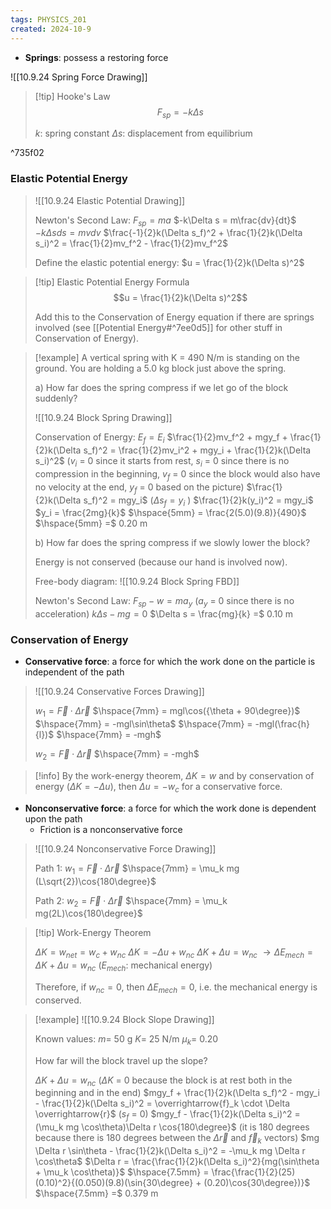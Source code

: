 ```yaml
---
tags: PHYSICS_201
created: 2024-10-9
---
```


- **Springs**:  possess a restoring force

![[10.9.24 Spring Force Drawing]]

> [!tip] Hooke's Law
> $$F_{sp} = -k\Delta s$$
> 
> $k$: spring constant
> $\Delta s$: displacement from equilibrium

^735f02

### Elastic Potential Energy

> ![[10.9.24 Elastic Potential Drawing]]
> 
> Newton's Second Law:
> $F_{sp} = ma$
> $-k\Delta s = m\frac{dv}{dt}$
> $-k\Delta s ds = mv dv$
> $\frac{-1}{2}k(\Delta s_f)^2 + \frac{1}{2}k(\Delta s_i)^2 = \frac{1}{2}mv_f^2 - \frac{1}{2}mv_f^2$
> 
> Define the elastic potential energy:
> $u = \frac{1}{2}k(\Delta s)^2$

> [!tip] Elastic Potential Energy Formula
> $$u = \frac{1}{2}k(\Delta s)^2$$
> 
> Add this to the Conservation of Energy equation if there are springs involved (see [[Potential Energy#^7ee0d5]] for other stuff in Conservation of Energy).

> [!example]
> A vertical spring with K = 490 N/m is standing on the ground. You are holding a 5.0 kg block just above the spring.
> 
> a) How far does the spring compress if we let go of the block suddenly?
> 
> ![[10.9.24 Block Spring Drawing]]
> 
> Conservation of Energy:
> $E_f = E_i$
> $\frac{1}{2}mv_f^2 + mgy_f + \frac{1}{2}k(\Delta s_f)^2 = \frac{1}{2}mv_i^2 + mgy_i + \frac{1}{2}k(\Delta s_i)^2$ ($v_i$ = 0 since it starts from rest, $s_i$ = 0 since there is no compression in the beginning, $v_f$ = 0 since the block would also have no velocity at the end, $y_f$ = 0 based on the picture)
> $\frac{1}{2}k(\Delta s_f)^2 = mgy_i$ ($\Delta s_f = y_i$ )
> $\frac{1}{2}k(y_i)^2 = mgy_i$
> $y_i = \frac{2mg}{k}$
> $\hspace{5mm} = \frac{2(5.0)(9.8)}{490}$
> $\hspace{5mm} =$ 0.20 m
> 
> b) How far does the spring compress if we slowly lower the block?
> 
> Energy is not conserved (because our hand is involved now).
> 
> Free-body diagram:
> ![[10.9.24 Block Spring FBD]]
> 
> Newton's Second Law:
> $F_{sp} - w = ma_y$ ($a_y$ = 0 since there is no acceleration)
> $k\Delta s - mg = 0$
> $\Delta s = \frac{mg}{k} =$ 0.10 m

### Conservation of Energy

- **Conservative force**: a force for which the work done on the particle is independent of the path

> ![[10.9.24 Conservative Forces Drawing]]
> 
> $w_1 = \overrightarrow{F} \cdot \Delta \overrightarrow{r}$
> $\hspace{7mm} = mgl\cos({\theta + 90\degree})$
> $\hspace{7mm} = -mgl\sin\theta$
> $\hspace{7mm} = -mgl(\frac{h}{l})$
> $\hspace{7mm} = -mgh$
> 
> $w_2 = \overrightarrow{F} \cdot \Delta \overrightarrow{r}$
> $\hspace{7mm} = -mgh$

> [!info]
> By the work-energy theorem, $\Delta K = w$ and by conservation of energy ($\Delta K = -\Delta u$), then $\Delta u = -w_c$ for a conservative force.

- **Nonconservative force**: a force for which the work done is dependent upon the path
	- Friction is a nonconservative force

> ![[10.9.24 Nonconservative Force Drawing]]
> 
> Path 1:
> $w_1 = \overrightarrow{F} \cdot \Delta \overrightarrow{r}$
> $\hspace{7mm} = \mu_k mg (L\sqrt{2})\cos{180\degree}$
> 
> Path 2:
> $w_2 = \overrightarrow{F} \cdot \Delta \overrightarrow{r}$
> $\hspace{7mm} = \mu_k mg(2L)\cos{180\degree}$

> [!tip] Work-Energy Theorem
> 
> $\Delta K = w_{net} = w_c + w_{nc}$
> $\Delta K = -\Delta u + w_{nc}$
> $\Delta K + \Delta u = w_{nc}$
> $\rightarrow \Delta E_{mech} = \Delta K + \Delta u = w_{nc}$ ($E_{mech}$: mechanical energy)
> 
> Therefore, if $w_{nc} = 0$, then $\Delta E_{mech} = 0$, i.e. the mechanical energy is conserved.

> [!example]
> ![[10.9.24 Block Slope Drawing]]
> 
> Known values:
> $m =$ 50 g
> $K =$ 25 N/m
> $\mu_k =$ 0.20
> 
> How far will the block travel up the slope?
> 
> $\Delta K + \Delta u = w_{nc}$ ($\Delta K$ = 0 because the block is at rest both in the beginning and in the end)
> $mgy_f + \frac{1}{2}k(\Delta s_f)^2 - mgy_i - \frac{1}{2}k(\Delta s_i)^2 = \overrightarrow{f}_k \cdot \Delta \overrightarrow{r}$ ($s_f$ = 0)
> $mgy_f - \frac{1}{2}k(\Delta s_i)^2 = (\mu_k mg \cos\theta)\Delta r \cos{180\degree}$ (it is 180 degrees because there is 180 degrees between the $\Delta \overrightarrow{r}$ and $\overrightarrow{f}_k$ vectors)
> $mg \Delta r \sin\theta - \frac{1}{2}k(\Delta s_i)^2 = -\mu_k mg \Delta r \cos\theta$
> $\Delta r = \frac{\frac{1}{2}k(\Delta s_i)^2}{mg(\sin\theta + \mu_k \cos\theta)}$
> $\hspace{7.5mm} = \frac{\frac{1}{2}(25)(0.10)^2}{(0.050)(9.8)(\sin{30\degree} + (0.20)\cos{30\degree})}$
> $\hspace{7.5mm} =$ 0.379 m